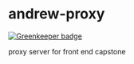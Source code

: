 # andrew-proxy

[![Greenkeeper badge](https://badges.greenkeeper.io/cava-devs/andrew-proxy.svg)](https://greenkeeper.io/)

proxy server for front end capstone
